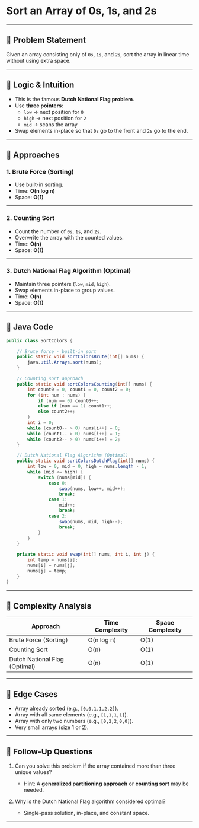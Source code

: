 # Sort an Array of 0s, 1s, and 2s

---

## 🔹 Problem Statement
Given an array consisting only of `0s`, `1s`, and `2s`, sort the array in linear time without using extra space.

---

## 🔹 Logic & Intuition
- This is the famous **Dutch National Flag problem**.
- Use **three pointers**:
    - `low` → next position for `0`
    - `high` → next position for `2`
    - `mid` → scans the array
- Swap elements in-place so that `0s` go to the front and `2s` go to the end.

---

## 🔹 Approaches

### 1. Brute Force (Sorting)
- Use built-in sorting.
- Time: **O(n log n)**
- Space: **O(1)**

---

### 2. Counting Sort
- Count the number of `0s`, `1s`, and `2s`.
- Overwrite the array with the counted values.
- Time: **O(n)**
- Space: **O(1)**

---

### 3. Dutch National Flag Algorithm (Optimal)
- Maintain three pointers (`low`, `mid`, `high`).
- Swap elements in-place to group values.
- Time: **O(n)**
- Space: **O(1)**

---

## 🔹 Java Code

```java
public class SortColors {

    // Brute force - built-in sort
    public static void sortColorsBrute(int[] nums) {
        java.util.Arrays.sort(nums);
    }

    // Counting sort approach
    public static void sortColorsCounting(int[] nums) {
        int count0 = 0, count1 = 0, count2 = 0;
        for (int num : nums) {
            if (num == 0) count0++;
            else if (num == 1) count1++;
            else count2++;
        }
        int i = 0;
        while (count0-- > 0) nums[i++] = 0;
        while (count1-- > 0) nums[i++] = 1;
        while (count2-- > 0) nums[i++] = 2;
    }

    // Dutch National Flag Algorithm (Optimal)
    public static void sortColorsDutchFlag(int[] nums) {
        int low = 0, mid = 0, high = nums.length - 1;
        while (mid <= high) {
            switch (nums[mid]) {
                case 0:
                    swap(nums, low++, mid++);
                    break;
                case 1:
                    mid++;
                    break;
                case 2:
                    swap(nums, mid, high--);
                    break;
            }
        }
    }

    private static void swap(int[] nums, int i, int j) {
        int temp = nums[i]; 
        nums[i] = nums[j]; 
        nums[j] = temp;
    }
}
```
---

## 🔹 Complexity Analysis

| Approach                      | Time Complexity | Space Complexity |
|-------------------------------|-----------------|------------------|
| Brute Force (Sorting)         | O(n log n)      | O(1)             |
| Counting Sort                 | O(n)            | O(1)             |
| Dutch National Flag (Optimal) | O(n)            | O(1)             |

---

## 🔹 Edge Cases
- Array already sorted (e.g., `[0,0,1,1,2,2]`).
- Array with all same elements (e.g., `[1,1,1,1]`).
- Array with only two numbers (e.g., `[0,2,2,0,0]`).
- Very small arrays (size 1 or 2).

---

## 🔹 Follow-Up Questions
1. Can you solve this problem if the array contained more than three unique values?
    - Hint: A **generalized partitioning approach** or **counting sort** may be needed.

2. Why is the Dutch National Flag algorithm considered optimal?
    - Single-pass solution, in-place, and constant space.

---
